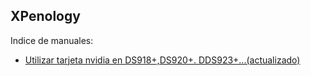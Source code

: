 ## XPenology

Indice de manuales:


- [Utilizar tarjeta nvidia en DS918+,DS920+. DDS923+...(actualizado)](nvidia.md)

